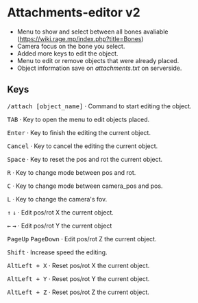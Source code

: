 # Attachments-editor v2

- Menu to show and select between all bones avaliable (https://wiki.rage.mp/index.php?title=Bones)
- Camera focus on the bone you select.
- Added more keys to edit the object.
- Menu to edit or remove objects that were already placed.
- Object information save on *attachments.txt* on serverside.

## Keys

<kbd>/attach [object_name]</kbd> · Command to start editing the object.

<kbd>TAB</kbd> · Key to open the menu to edit objects placed.

<kbd>Enter</kbd> · Key to finish the editing the current object.

<kbd>Cancel</kbd> · Key to cancel the editing the current object.

<kbd>Space</kbd> · Key to reset the pos and rot the current object.

<kbd>R</kbd> · Key to change mode between pos and rot.

<kbd>C</kbd> · Key to change mode between camera_pos and pos.

<kbd>L</kbd> · Key to change the camera's fov.

<kbd>&uarr;</kbd> <kbd>&darr;</kbd> · Edit pos/rot X the current object.

<kbd>&larr;</kbd> <kbd>&rarr;</kbd> · Edit pos/rot Y the current object

<kbd>PageUp</kbd> <kbd>PageDown</kbd> · Edit pos/rot Z the current object.

<kbd>Shift</kbd> · Increase speed the editing.

<kbd>AltLeft + X</kbd> · Reset pos/rot X the current object.

<kbd>AltLeft + Y</kbd> · Reset pos/rot Y the current object.

<kbd>AltLeft + Z</kbd> · Reset pos/rot Z the current object.

